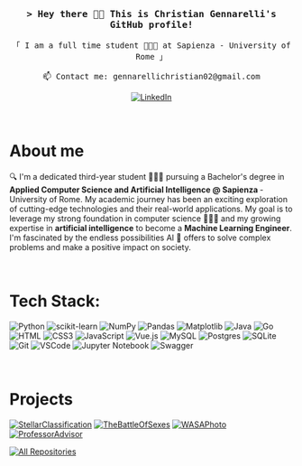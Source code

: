 <!-- Intro  -->
<h3 align="center">
        <samp>&gt; Hey there 👋🏻 This is
                <b>Christian Gennarelli</b>'s GitHub profile!
        </samp>
</h3>


<p align="center"> 
  <samp>
    「 I am a full time student 👨🏻‍🎓 at Sapienza - University of Rome</b> 」
    <br>
    <br>
   📫 Contact me: gennarellichristian02@gmail.com
  </samp>
</p>

<p align="center">
 <a href="https://linkedin.com/in/christian-gennarelli" target="_blank">
  <img src="https://img.shields.io/badge/LinkedIn-0077B5?style=for-the-badge&logo=linkedin&logoColor=white" alt="LinkedIn"/>
 </a>
 <!--<a href="https://twitter.com/Gennaa___" target="_blank">
  <img src="https://img.shields.io/badge/X-%23000000.svg?style=for-the-badge&logo=X&logoColor=white" alt="X"/>
 </a>-->
</p>
<br />

<!-- About Section -->
 # About me
 
<p>
  
 🔍 I'm a dedicated third-year student 👨🏻‍🎓 pursuing a Bachelor's degree in <b>Applied Computer Science and Artificial Intelligence @ Sapienza </b>  - University of Rome. My academic journey has been an exciting exploration of cutting-edge technologies and their real-world applications. My goal is to leverage my strong foundation in computer science 👨🏻‍💻 and my growing expertise in <b>artificial intelligence</b> to become a <b>Machine Learning Engineer</b>. I'm fascinated by the endless possibilities AI 🤖 offers to solve complex problems and make a positive impact on society.

</p>

<br/>

# Tech Stack:

![Python](https://img.shields.io/badge/python-3670A0?style=for-the-badge&logo=python&logoColor=ffdd54)
![scikit-learn](https://img.shields.io/badge/scikit--learn-%23F7931E.svg?style=for-the-badge&logo=scikit-learn&logoColor=white)
![NumPy](https://img.shields.io/badge/numpy-%23013243.svg?style=for-the-badge&logo=numpy&logoColor=white)
![Pandas](https://img.shields.io/badge/pandas-%23150458.svg?style=for-the-badge&logo=pandas&logoColor=white)
![Matplotlib](https://img.shields.io/badge/Matplotlib-%23ffffff.svg?style=for-the-badge&logo=Matplotlib&logoColor=black)
![Java](https://img.shields.io/badge/java-%23ED8B00.svg?style=for-the-badge&logo=openjdk&logoColor=white)
![Go](https://img.shields.io/badge/go-%2300ADD8.svg?style=for-the-badge&logo=go&logoColor=white)
![HTML](https://img.shields.io/badge/HTML5-E34F26?style=for-the-badge&logo=html5&logoColor=white)
![CSS3](https://img.shields.io/badge/CSS3-1572B6?style=for-the-badge&logo=css3&logoColor=white)
![JavaScript](https://img.shields.io/badge/javascript-%23323330.svg?style=for-the-badge&logo=javascript&logoColor=%23F7DF1E)
![Vue.js](https://img.shields.io/badge/vuejs-%2335495e.svg?style=for-the-badge&logo=vuedotjs&logoColor=%234FC08D)
![MySQL](https://img.shields.io/badge/mysql-%2300f.svg?style=for-the-badge&logo=mysql&logoColor=white)
![Postgres](https://img.shields.io/badge/postgres-%23316192.svg?style=for-the-badge&logo=postgresql&logoColor=white)
![SQLite](https://img.shields.io/badge/sqlite-%2307405e.svg?style=for-the-badge&logo=sqlite&logoColor=white)
![Git](https://img.shields.io/badge/Git-F05032?style=for-the-badge&logo=git&logoColor=white)
![VSCode](https://img.shields.io/badge/Visual_Studio-0078d7?style=for-the-badge&logo=visual%20studio&logoColor=white)
![Jupyter Notebook](https://img.shields.io/badge/jupyter-%23FA0F00.svg?style=for-the-badge&logo=jupyter&logoColor=white)
![Swagger](https://img.shields.io/badge/-Swagger-%23Clojure?style=for-the-badge&logo=swagger&logoColor=white)

<br/>

# Projects
[![StellarClassification](https://github-readme-stats.vercel.app/api/pin/?username=christian-gennarelli&repo=StellarClassification&border_color=FDDA0D&bg_color=0D1117&title_color=FDDA0D&text_color=FFFFFF&icon_color=FDDA0D)](https://github.com/christian-gennarelli/StellarClassification)
[![TheBattleOfSexes](https://github-readme-stats.vercel.app/api/pin/?username=christian-gennarelli&repo=TheBattleOfSexes&border_color=FDDA0D&bg_color=0D1117&title_color=FDDA0D&text_color=FFFFFF&icon_color=FDDA0D)](https://github.com/christian-gennarelli/TheBattleOfSexes)
[![WASAPhoto](https://github-readme-stats.vercel.app/api/pin/?username=christian-gennarelli&repo=WASAPhoto&border_color=FDDA0D&bg_color=0D1117&title_color=FDDA0D&text_color=FFFFFF&icon_color=FDDA0D)](https://github.com/christian-gennarelli/WASAPhoto)
[![ProfessorAdvisor](https://github-readme-stats.vercel.app/api/pin/?username=LeoRamill&repo=Human-Computer-Interaction-Project&border_color=FDDA0D&bg_color=0D1117&title_color=FDDA0D&text_color=FFFFFF&icon_color=FDDA0D)](https://github.com/LeoRamill/Human-Computer-Interaction-Project)

<p align="left">
  <a href="https://github.com/christian-gennarelli?tab=repositories" target="_blank"><img alt="All Repositories" title="All Repositories" src="https://img.shields.io/badge/-All%20Repos-2962FF?style=for-the-badge&logo=koding&logoColor=white"/></a>
</p>
